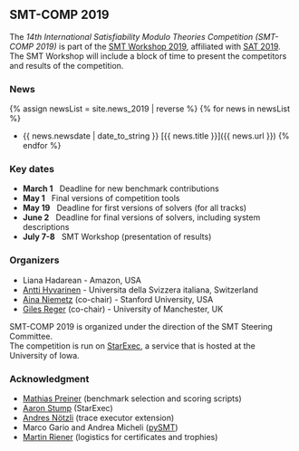 ## SMT-COMP 2019

The *14th International Satisfiability Modulo Theories Competition
(SMT-COMP 2019)* is part of the [SMT Workshop 2019](http://smt2019.galois.com/),
affiliated with [SAT 2019](http://sat2019.tecnico.ulisboa.pt).
The SMT Workshop will include a block of time to present the competitors
and results of the competition.

### News
{% assign newsList = site.news_2019 | reverse %}
{% for news in newsList %}
- {{ news.newsdate | date_to_string }} [{{ news.title }}]({{ news.url }})
{% endfor %}

### Key dates
 - **March 1**  &nbsp; Deadline for new benchmark contributions
 - **May 1**    &nbsp; Final versions of competition tools
 - **May 19**   &nbsp; Deadline for first versions of solvers (for all tracks)
 - **June 2**   &nbsp; Deadline for final versions of solvers, including system descriptions
 - **July 7-8** &nbsp; SMT Workshop (presentation of results)

### Organizers
- Liana Hadarean - Amazon, USA
- [Antti Hyvarinen](https://www.inf.usi.ch/postdoc/hyvarinen/) - Universita della Svizzera italiana, Switzerland
- [Aina Niemetz](https://cs.stanford.edu/people/niemetz) (co-chair) - Stanford University, USA
- [Giles Reger](http://www.cs.man.ac.uk/~regerg/) (co-chair) - University of Manchester, UK

SMT-COMP 2019 is organized under the direction of the SMT Steering
Committee.
<br/>
The competition is run on [StarExec](https://www.starexec.org),
a service that is hosted at the University of Iowa.

### Acknowledgment
- [Mathias Preiner](https://cs.stanford.edu/people/preiner) (benchmark selection and scoring scripts)
- [Aaron Stump](http://homepage.divms.uiowa.edu/~astump/) (StarExec)
- [Andres N&ouml;tzli](https://cs.stanford.edu/people/noetzli/) (trace executor extension)
- Marco Gario and Andrea Micheli ([pySMT](https://github.com/pysmt/pysmt))
- [Martin Riener](https://www.logic.at/staff/riener/) (logistics for certificates and trophies)
